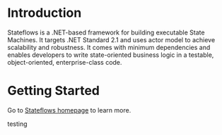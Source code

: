 # Introduction 
Stateflows is a .NET-based framework for building executable State Machines. It targets .NET Standard 2.1 and uses actor model to achieve scalability and robustness. It comes with minimum dependencies and enables developers to write state-oriented business logic in a testable, object-oriented, enterprise-class code.

# Getting Started
Go to [Stateflows homepage](https://www.stateflows.net) to learn more.

testing